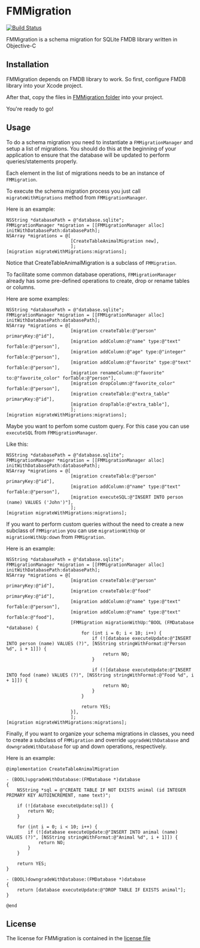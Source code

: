 # FMMigration

[![Build Status][travis-image]][travis-url]

FMMigration is a schema migration for SQLite FMDB library written in Objective-C

## Installation

FMMigration depends on FMDB library to work. So first, configure FMDB library into your Xcode project.

After that, copy the files in [FMMigration folder](http://github.com/felipowsky/FMMigration/tree/master/FMMigration/FMMigration) into your project.

You're ready to go!

## Usage

To do a schema migration you need to instantiate a `FMMigrationManager` and setup a list of migrations.
You should do this at the beginning of your application to ensure that the database will be updated to perform queries/statements properly.

Each element in the list of migrations needs to be an instance of `FMMigration`.

To execute the schema migration process you just call `migrateWithMigrations` method from `FMMigrationManager`.

Here is an example:

	NSString *databasePath = @"database.sqlite";
	FMMigrationManager *migration = [[FMMigrationManager alloc] initWithDatabasePath:databasePath];
	NSArray *migrations = @[
							[CreateTableAnimalMigration new],
							];
    [migration migrateWithMigrations:migrations];

Notice that CreateTableAnimalMigration is a subclass of `FMMigration`.

To facilitate some common database operations, `FMMigrationManager` already has some pre-defined operations to create, drop or rename tables or columns.

Here are some examples:

	NSString *databasePath = @"database.sqlite";
    FMMigrationManager *migration = [[FMMigrationManager alloc] initWithDatabasePath:databasePath];
    NSArray *migrations = @[
    						[migration createTable:@"person" primaryKey:@"id"],
                            [migration addColumn:@"name" type:@"text" forTable:@"person"],
                            [migration addColumn:@"age" type:@"integer" forTable:@"person"],
                            [migration addColumn:@"favorite" type:@"text" forTable:@"person"],
                            [migration renameColumn:@"favorite" to:@"favorite_color" forTable:@"person"],
                            [migration dropColumn:@"favorite_color" forTable:@"person"],
                            [migration createTable:@"extra_table" primaryKey:@"id"],
                            [migration dropTable:@"extra_table"],
                            ];
    [migration migrateWithMigrations:migrations];

Maybe you want to perfom some custom query. For this case you can use `executeSQL` from `FMMigrationManager`.

Like this:

	NSString *databasePath = @"database.sqlite";
    FMMigrationManager *migration = [[FMMigrationManager alloc] initWithDatabasePath:databasePath];
    NSArray *migrations = @[
    						[migration createTable:@"person" primaryKey:@"id"],
                            [migration addColumn:@"name" type:@"text" forTable:@"person"],
    						[migration executeSQL:@"INSERT INTO person (name) VALUES ('John')"],
    						];
    [migration migrateWithMigrations:migrations];

If you want to perform custom queries without the need to create a new subclass of `FMMigration` you can use `migrationWithUp` or `migrationWithUp:down` from `FMMigration`.

Here is an example:

	NSString *databasePath = @"database.sqlite";
    FMMigrationManager *migration = [[FMMigrationManager alloc] initWithDatabasePath:databasePath];
    NSArray *migrations = @[
    						[migration createTable:@"person" primaryKey:@"id"],
                            [migration createTable:@"food" primaryKey:@"id"],
                            [migration addColumn:@"name" type:@"text" forTable:@"person"],
                            [migration addColumn:@"name" type:@"text" forTable:@"food"],
                            [FMMigration migrationWithUp:^BOOL (FMDatabase *database) {
                                for (int i = 0; i < 10; i++) {
                                    if (![database executeUpdate:@"INSERT INTO person (name) VALUES (?)", [NSString stringWithFormat:@"Person %d", i + 1]]) {
                                        return NO;
                                    }

                                    if (![database executeUpdate:@"INSERT INTO food (name) VALUES (?)", [NSString stringWithFormat:@"Food %d", i + 1]]) {
                                        return NO;
                                    }
                                }

                                return YES;
                            }],
                            ];
    [migration migrateWithMigrations:migrations];

Finally, if you want to organize your schema migrations in classes, you need to create a subclass of `FMMigration` and override `upgradeWithDatabase` and `downgradeWithDatabase` for up and down operations, respectively.

Here is an example:

	@implementation CreateTableAnimalMigration

	- (BOOL)upgradeWithDatabase:(FMDatabase *)database
    {
        NSString *sql = @"CREATE TABLE IF NOT EXISTS animal (id INTEGER PRIMARY KEY AUTOINCREMENT, name text)";

        if (![database executeUpdate:sql]) {
            return NO;
        }

        for (int i = 0; i < 10; i++) {
            if (![database executeUpdate:@"INSERT INTO animal (name) VALUES (?)", [NSString stringWithFormat:@"Animal %d", i + 1]]) {
                return NO;
            }
        }

        return YES;
    }

    - (BOOL)downgradeWithDatabase:(FMDatabase *)database
    {
        return [database executeUpdate:@"DROP TABLE IF EXISTS animal"];
    }

	@end

## License

The license for FMMigration is contained in the [license file](http://github.com/felipowsky/FMMigration/blob/master/LICENSE)

[travis-url]:  https://travis-ci.org/felipowsky/FMMigration
[travis-image]: https://travis-ci.org/felipowsky/FMMigration.svg?style=flat
